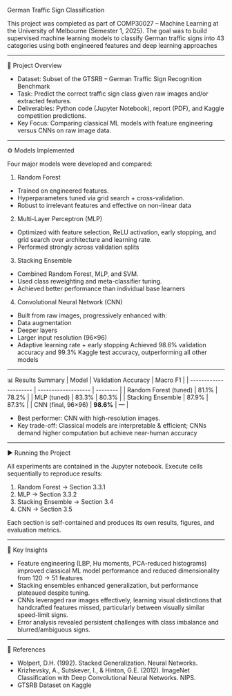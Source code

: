 German Traffic Sign Classification 

This project was completed as part of COMP30027 – Machine Learning at the University of Melbourne (Semester 1, 2025).
The goal was to build supervised machine learning models to classify German traffic signs into 43 categories using both engineered features and deep learning approaches

--- 
📖 Project Overview

* Dataset: Subset of the GTSRB – German Traffic Sign Recognition Benchmark
* Task: Predict the correct traffic sign class given raw images and/or extracted features.
* Deliverables: Python code (Jupyter Notebook), report (PDF), and Kaggle competition predictions.
* Key Focus: Comparing classical ML models with feature engineering versus CNNs on raw image data.

---
⚙️ Models Implemented

Four major models were developed and compared:

1) Random Forest

  * Trained on engineered features.
  * Hyperparameters tuned via grid search + cross-validation.
  * Robust to irrelevant features and effective on non-linear data


2) Multi-Layer Perceptron (MLP)

  * Optimized with feature selection, ReLU activation, early stopping, and grid search over architecture and learning rate.
  * Performed strongly across validation splits

3) Stacking Ensemble

  * Combined Random Forest, MLP, and SVM.
  * Used class reweighting and meta-classifier tuning.
  * Achieved better performance than individual base learners

4) Convolutional Neural Network (CNN)
  * Built from raw images, progressively enhanced with:
  * Data augmentation
  * Deeper layers
  * Larger input resolution (96×96)
  * Adaptive learning rate + early stopping
Achieved 98.6% validation accuracy and 99.3% Kaggle test accuracy, outperforming all other models

---
📊 Results Summary
| Model                 | Validation Accuracy | Macro F1 |
| --------------------- | ------------------- | -------- |
| Random Forest (tuned) | 81.1%               | 78.2%    |
| MLP (tuned)           | 83.3%               | 80.3%    |
| Stacking Ensemble     | 87.9%               | 87.3%    |
| CNN (final, 96×96)    | **98.6%**           | —        |
* Best performer: CNN with high-resolution images.
* Key trade-off: Classical models are interpretable & efficient; CNNs demand higher computation but achieve near-human accuracy

---
▶️ Running the Project

All experiments are contained in the Jupyter notebook.
Execute cells sequentially to reproduce results:

1) Random Forest → Section 3.3.1
2) MLP → Section 3.3.2
3) Stacking Ensemble → Section 3.4
4) CNN → Section 3.5

Each section is self-contained and produces its own results, figures, and evaluation metrics.

---
🧩 Key Insights

* Feature engineering (LBP, Hu moments, PCA-reduced histograms) improved classical ML model performance and reduced dimensionality from 120 → 51 features
* Stacking ensembles enhanced generalization, but performance plateaued despite tuning.
* CNNs leveraged raw images effectively, learning visual distinctions that handcrafted features missed, particularly between visually similar speed-limit signs.
* Error analysis revealed persistent challenges with class imbalance and blurred/ambiguous signs.

---
📑 References
* Wolpert, D.H. (1992). Stacked Generalization. Neural Networks.
* Krizhevsky, A., Sutskever, I., & Hinton, G.E. (2012). ImageNet Classification with Deep Convolutional Neural Networks. NIPS.
* GTSRB Dataset on Kaggle


